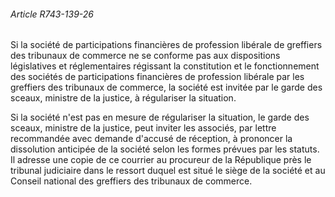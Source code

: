 ###### Article R743-139-26

Si la société de participations financières de profession libérale de greffiers des tribunaux de commerce ne se conforme pas aux dispositions législatives et réglementaires régissant la constitution et le fonctionnement des sociétés de participations financières de profession libérale par les greffiers des tribunaux de commerce, la société est invitée par le garde des sceaux, ministre de la justice, à régulariser la situation.

Si la société n'est pas en mesure de régulariser la situation, le garde des sceaux, ministre de la justice, peut inviter les associés, par lettre recommandée avec demande d'accusé de réception, à prononcer la dissolution anticipée de la société selon les formes prévues par les statuts. Il adresse une copie de ce courrier au procureur de la République près le tribunal judiciaire dans le ressort duquel est situé le siège de la société et au Conseil national des greffiers des tribunaux de commerce.

